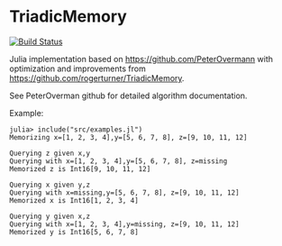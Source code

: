 # TriadicMemory

[![Build Status](https://github.com/alior101/TriadicMemory.jl/actions/workflows/CI.yml/badge.svg?branch=main)](https://github.com/alior101/TriadicMemory.jl/actions/workflows/CI.yml?query=branch%3Amain)

Julia implementation based on https://github.com/PeterOvermann with optimization and improvements from https://github.com/rogerturner/TriadicMemory.

See PeterOverman github for detailed algorithm documentation.

Example:

```
julia> include("src/examples.jl")
Memorizing x=[1, 2, 3, 4],y=[5, 6, 7, 8], z=[9, 10, 11, 12]

Querying z given x,y
Querying with x=[1, 2, 3, 4],y=[5, 6, 7, 8], z=missing
Memorized z is Int16[9, 10, 11, 12]

Querying x given y,z
Querying with x=missing,y=[5, 6, 7, 8], z=[9, 10, 11, 12]
Memorized x is Int16[1, 2, 3, 4]

Querying y given x,z
Querying with x=[1, 2, 3, 4],y=missing, z=[9, 10, 11, 12]
Memorized y is Int16[5, 6, 7, 8]
```

